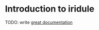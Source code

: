 # Introduction to iridule

TODO: write [great documentation](http://jacobian.org/writing/what-to-write/)
